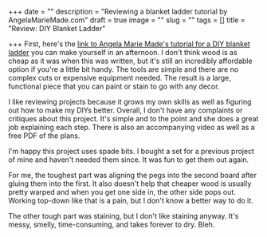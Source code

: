 +++
date = ""
description = "Reviewing a blanket ladder tutorial by AngelaMarieMade.com"
draft = true
image = ""
slug = ""
tags = []
title = "Review: DIY Blanket Ladder"

+++
First, here's the [link to Angela Marie Made's tutorial for a DIY blanket ladder](https://angelamariemade.com/easy-diy-blanket-ladder/) you can make yourself in an afternoon. I don't think wood is as cheap as it was when this was written, but it's still an incredibly affordable option if you're a little bit handy. The tools are simple and there are no complex cuts or expensive equipment needed. The result is a large, functional piece that you can paint or stain to go with any decor.

I like reviewing projects because it grows my own skills as well as figuring out how to make my DIYs better. Overall, I don't have any complaints or critiques about this project. It's simple and to the point and she does a great job explaining each step. There is also an accompanying video as well as a free PDF of the plans.

I'm happy this project uses spade bits. I bought a set for a previous project of mine and haven't needed them since. It was fun to get them out again.

For me, the toughest part was aligning the pegs into the second board after gluing them into the first. It also doesn't help that cheaper wood is usually pretty warped and when you get one side in, the other side pops out. Working top-down like that is a pain, but I don't know a better way to do it.

The other tough part was staining, but I don't like staining anyway. It's messy, smelly, time-consuming, and takes forever to dry. Bleh.